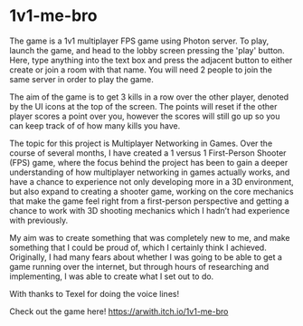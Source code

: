 # 1v1-me-bro
The game is a 1v1 multiplayer FPS game using Photon server. To play, launch the game, and head to the lobby screen pressing the 'play' button. Here, type anything into the text box and press the adjacent button to either create or join a room with that name. You will need 2 people to join the same server in order to play the game.

The aim of the game is to get 3 kills in a row over the other player, denoted by the UI icons at the top of the screen. The points will reset if the other player scores a point over you, however the scores will still go up so you can keep track of of how many kills you have.

The topic for this project is Multiplayer Networking in Games. Over the course of several months, I have created a 1 versus 1 First-Person Shooter (FPS) game, where the focus behind the project has been to gain a deeper understanding of how multiplayer networking in games actually works, and have a chance to experience not only developing more in a 3D environment, but also expand to creating a shooter game, working on the core mechanics that make the game feel right from a first-person perspective and getting a chance to work with 3D shooting mechanics which I hadn’t had experience with previously.​

My aim was to create something that was completely new to me, and make something that I could be proud of, which I certainly think I achieved. Originally, I had many fears about whether I was going to be able to get a game running over the internet, but through hours of researching and implementing, I was able to create what I set out to do.

With thanks to Texel for doing the voice lines! 

Check out the game here! https://arwith.itch.io/1v1-me-bro

